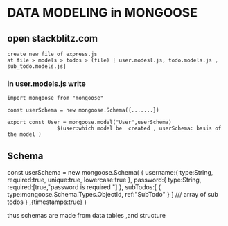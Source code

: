 # DATA MODELING in MONGOOSE 

## open stackblitz.com 
    create new file of express.js 
    at file > models > todos > (file) [ user.modesl.js, todo.models.js , sub_todo.models.js] 

   ### in user.models.js  write 
    import mongoose from "mongoose" 

    const userSchema = new mongoose.Schema({.......})

    export const User = mongoose.model("User",userSchema) 
                    $(user:which model be  created , userSchema: basis of the model )


   ## Schema
   const userSchema = new mongoose.Schema(
  {
      username:{
        type:String,
        required:true,
        unique:true,
        lowercase:true
      },
      password:{
        type:String,
        required:[true,"password is required "]
      },
        subTodos:[
              {
                type:mongoose.Schema.Types.ObjectId,
                ref:"SubTodo"
              }
         ]  /// array of sub todos 
  }
 ,{timestamps:true}
)

thus schemas are made from data tables ,and structure 
